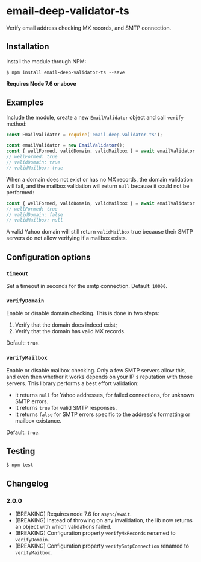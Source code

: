 # email-deep-validator-ts

Verify email address checking MX records, and SMTP connection.

## Installation

Install the module through NPM:

    $ npm install email-deep-validator-ts --save

**Requires Node 7.6 or above**

## Examples

Include the module, create a new `EmailValidator` object and call `verify` method:

```javascript
const EmailValidator = require('email-deep-validator-ts');

const emailValidator = new EmailValidator();
const { wellFormed, validDomain, validMailbox } = await emailValidator.verify('foo@email.com');
// wellFormed: true
// validDomain: true
// validMailbox: true
```

When a domain does not exist or has no MX records, the domain validation will fail, and the mailbox validation will return `null` because it could not be performed:

```javascript
const { wellFormed, validDomain, validMailbox } = await emailValidator.verify('foo@bad-domain.com');
// wellFormed: true
// validDomain: false
// validMailbox: null
```

A valid Yahoo domain will still return `validMailbox` true because their SMTP servers do not allow verifying if a mailbox exists.

## Configuration options

### `timeout`

Set a timeout in seconds for the smtp connection. Default: `10000`.

### `verifyDomain`

Enable or disable domain checking. This is done in two steps:

1. Verify that the domain does indeed exist;
2. Verify that the domain has valid MX records.

Default: `true`.

### `verifyMailbox`

Enable or disable mailbox checking. Only a few SMTP servers allow this, and even then whether it works depends on your IP's reputation with those servers. This library performs a best effort validation:

* It returns `null` for Yahoo addresses, for failed connections, for unknown SMTP errors.
* It returns `true` for valid SMTP responses.
* It returns `false` for SMTP errors specific to the address's formatting or mailbox existance.

Default: `true`.

## Testing

    $ npm test

## Changelog

### 2.0.0

* (BREAKING) Requires node 7.6 for `async`/`await`.
* (BREAKING) Instead of throwing on any invalidation, the lib now returns an object with which validations failed.
* (BREAKING) Configuration property `verifyMxRecords` renamed to `verifyDomain`.
* (BREAKING) Configuration property `verifySmtpConnection` renamed to `verifyMailbox`.